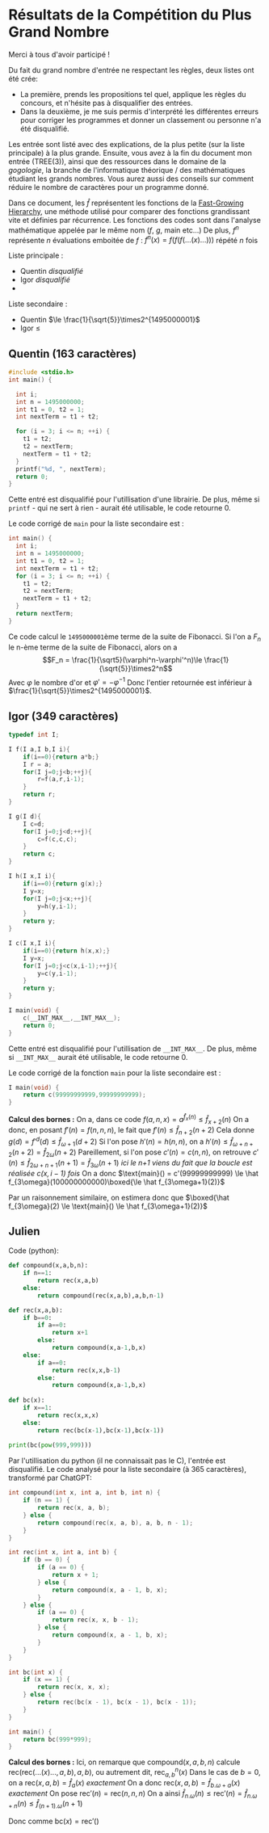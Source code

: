 # Résultats de la Compétition du Plus Grand Nombre

Merci à tous d'avoir participé !

Du fait du grand nombre d'entrée ne respectant les règles, deux listes ont été crée: 
- La première, prends les propositions tel quel, applique les règles du concours, et n'hésite pas à disqualifier des entrées.
- Dans la deuxième, je me suis permis d'interprété les différentes erreurs pour corriger les programmes et donner un classement ou personne n'a été disqualifié.

Les entrée sont listé avec des explications, de la plus petite (sur la liste principale) à la plus grande.
Ensuite, vous avez à la fin du document mon entrée (TREE(3)), ainsi que des ressources dans le domaine de la *gogologie*, la branche de l'informatique théorique / des mathématiques étudiant les grands nombres. Vous aurez aussi des conseils sur comment réduire le nombre de caractères pour un programme donné.

Dans ce document, les $\hat f$ représentent les fonctions de la [Fast-Growing Hierarchy](https://en.wikipedia.org/wiki/Fast-growing_hierarchy), une méthode utilisé pour comparer des fonctions grandissant vite et définies par récurrence.
Les fonctions des codes sont dans l'analyse mathématique appelée par le même nom ($f$, $g$, $\text{main}$ etc...)
De plus, $f^n$ représente $n$ évaluations emboitée de $f$ : $f^n(x) = f(f(f(...(x)...)))$ répété $n$ fois

Liste principale :
- Quentin *disqualifié*
- Igor *disqualifié*
- 

Liste secondaire :
- Quentin $\le \frac{1}{\sqrt{5}}\times2^{1495000001}$
- Igor $\le$

## Quentin (163 caractères)
```c
#include <stdio.h>
int main() {

  int i;
  int n = 1495000000;
  int t1 = 0, t2 = 1;
  int nextTerm = t1 + t2;

  for (i = 3; i <= n; ++i) {
    t1 = t2;
    t2 = nextTerm;
    nextTerm = t1 + t2;
  }
  printf("%d, ", nextTerm);
  return 0;
}
```

Cette entré est disqualifié pour l'utillisation d'une librairie.
De plus, même si `printf` - qui ne sert à rien - aurait été utilisable, le code retourne 0.

Le code corrigé de `main` pour la liste secondaire est  :
```c
int main() {
  int i;
  int n = 1495000000;
  int t1 = 0, t2 = 1;
  int nextTerm = t1 + t2;
  for (i = 3; i <= n; ++i) {
    t1 = t2;
    t2 = nextTerm;
    nextTerm = t1 + t2;
  }
  return nextTerm;
}
```
Ce code calcul le `1495000001`ème terme de la suite de Fibonacci.
Si l'on a $F_n$ le n-ème terme de la suite de Fibonacci, alors on a 
$$F_n = \frac{1}{\sqrt5}(\varphi^n-\varphi'^n)\le \frac{1}{\sqrt{5}}\times2^n$$
Avec $\varphi$ le nombre d'or et $\varphi' = -\varphi^{-1}$
Donc l'entier retournée est inférieur à $\frac{1}{\sqrt{5}}\times2^{1495000001}$.
## Igor (349 caractères)
```c
typedef int I;

I f(I a,I b,I i){
    if(i==0){return a*b;}
    I r = a;
    for(I j=0;j<b;++j){
        r=f(a,r,i-1);
    }
    return r;
}

I g(I d){
    I c=d;
    for(I j=0;j<d;++j){
        c=f(c,c,c);
    }
    return c;
}

I h(I x,I i){
    if(i==0){return g(x);}
    I y=x;
    for(I j=0;j<x;++j){
        y=h(y,i-1);
    }
    return y;
}

I c(I x,I i){
    if(i==0){return h(x,x);}
    I y=x;
    for(I j=0;j<c(x,i-1);++j){
        y=c(y,i-1);
    }
    return y;
}

I main(void) {
    c(__INT_MAX__,__INT_MAX__);
    return 0;
}
```
Cette entré est disqualifié pour l'utillisation de `__INT_MAX__`.
De plus, même si `__INT_MAX__` aurait été utilisable, le code retourne 0.

Le code corrigé de la fonction `main` pour la liste secondaire est  :
```c
I main(void) {
    return c(99999999999,99999999999);
}
```
**Calcul des bornes :**
On a, dans ce code $f(a,n,x) = a^{\hat f_{x}(n)} \le \hat f_{x+2}(n)$
On a donc, en posant $f'(n)=f(n,n,n)$, le fait que $f'(n)\le \hat f_{n+2}(n+2)$
Cela donne $g(d) = f'^d(d)\le \hat f_{\omega+1}(d+2)$
Si l'on pose $h'(n) = h(n,n)$, on a $h'(n) \le \hat f_{\omega+n+2}(n+2) = \hat f_{2\omega}(n+2)$
Pareillement, si l'on pose $c'(n) = c(n,n)$, on retrouve $c'(n) \le \hat f_{2\omega+n+1}(n+1) = \hat f_{3\omega}(n+1)$ *ici le n+1 viens du fait que la boucle est réalisée $c(x,i-1)$ fois*
On a donc $\text{main}() = c'(99999999999) \le \hat f_{3\omega}(100000000000)\boxed{\le \hat f_{3\omega+1}(2)}$

Par un raisonnement similaire, on estimera donc que $\boxed{\hat f_{3\omega}(2) \le \text{main}()  \le \hat f_{3\omega+1}(2)}$
## Julien
Code (python):
```py
def compound(x,a,b,n):
    if n==1:
        return rec(x,a,b)
    else:
        return compound(rec(x,a,b),a,b,n-1)

def rec(x,a,b):
    if b==0:
        if a==0:
            return x+1
        else:
            return compound(x,a-1,b,x)
    else:
        if a==0:
            return rec(x,x,b-1)
        else:
            return compound(x,a-1,b,x)
            
def bc(x):
    if x==1:
        return rec(x,x,x)
    else:
        return rec(bc(x-1),bc(x-1),bc(x-1))
        
print(bc(pow(999,999)))
```
Par l'utillisation du python (il ne connaissait pas le C), l'entrée est disqualifié.
Le code analysé pour la liste secondaire (à 365 caractères), transformé par ChatGPT:
```c
int compound(int x, int a, int b, int n) {
    if (n == 1) {
        return rec(x, a, b);
    } else {
        return compound(rec(x, a, b), a, b, n - 1);
    }
}

int rec(int x, int a, int b) {
    if (b == 0) {
        if (a == 0) {
            return x + 1;
        } else {
            return compound(x, a - 1, b, x);
        }
    } else {
        if (a == 0) {
            return rec(x, x, b - 1);
        } else {
            return compound(x, a - 1, b, x);
        }
    }
}

int bc(int x) {
    if (x == 1) {
        return rec(x, x, x);
    } else {
        return rec(bc(x - 1), bc(x - 1), bc(x - 1));
    }
}

int main() {
    return bc(999*999);
}
```

**Calcul des bornes :**
Ici, on remarque que $\text{compound}(x,a,b,n)$ calcule $\text{rec}(\text{rec}(...(x)...,a,b),a,b)$, ou autrement dit, $\text{rec}^n_{a,b}(x)$
Dans le cas de $b=0$, on a $\text{rec}(x,a,b) = \hat f_a(x)$ *exactement*
On a donc $\text{rec}(x,a,b)=\hat f_{b.\omega+a}(x)$ *exactement*
On pose $\text{rec}'(n) = \text{rec}(n,n,n)$
On a ainsi $\hat f_{n.\omega}(n)\le \text{rec}'(n) =\hat f_{n.\omega+n}(n) \le \hat f_{(n+1).\omega}(n+1)$

Donc comme $\text{bc}(x) = \text{rec}'()$

<!--stackedit_data:
eyJoaXN0b3J5IjpbMjA2NTQ0MTIwOCwtMTUzNjI3NTE3NSwzMz
g0NjM2NDAsMTg2NDUzOTE2NSwtNjc5MTM5MjcxLDE2NzkxNjkz
MTAsLTE2NjExMDkzNjcsMTg4MDUwMjQyOV19
-->